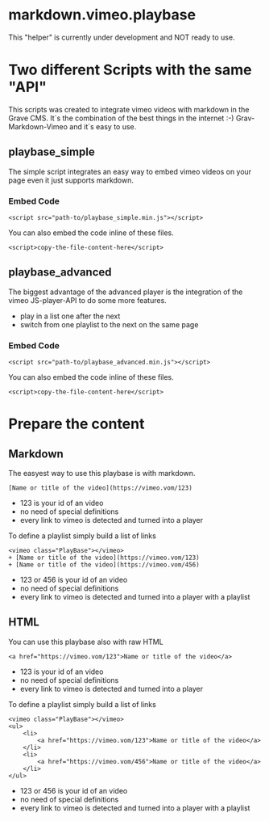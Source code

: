 # markdown.vimeo.playbase

This "helper" is currently under development and NOT ready to use.




# Two different Scripts with the same "API"

This scripts was created to integrate vimeo videos with markdown in the Grave CMS. It´s the combination of the best things in the internet :-) Grav-Markdown-Vimeo and it´s easy to use.

## playbase_simple

The simple script integrates an easy way to embed vimeo videos on your page even it just supports markdown. 

### Embed Code

	<script src="path-to/playbase_simple.min.js"></script>

You can also embed the code inline of these files.

	<script>copy-the-file-content-here</script>

## playbase_advanced

The biggest advantage of the advanced player is the integration of the vimeo JS-player-API to do some more features.

+ play in a list one after the next
+ switch from one playlist to the next on the same page

### Embed Code

	<script src="path-to/playbase_advanced.min.js"></script>

You can also embed the code inline of these files.

	<script>copy-the-file-content-here</script>


# Prepare the content

## Markdown

The easyest way to use this playbase is with markdown.

	[Name or title of the video](https://vimeo.vom/123)

+ 123 is your id of an video
+ no need of special definitions
+ every link to vimeo is detected and turned into a player

To define a playlist simply build a list of links

	<vimeo class="PlayBase"></vimeo>
	+ [Name or title of the video](https://vimeo.vom/123)
	+ [Name or title of the video](https://vimeo.vom/456)

+ 123 or 456 is your id of an video
+ no need of special definitions
+ every link to vimeo is detected and turned into a player with a playlist

## HTML

You can use this playbase also with raw HTML

	<a href="https://vimeo.vom/123">Name or title of the video</a>

+ 123 is your id of an video
+ no need of special definitions
+ every link to vimeo is detected and turned into a player

To define a playlist simply build a list of links

	<vimeo class="PlayBase"></vimeo>
	<ul>
		<li>
			<a href="https://vimeo.vom/123">Name or title of the video</a>
		</li>
		<li>
			<a href="https://vimeo.vom/456">Name or title of the video</a>
		</li>
	</ul>

+ 123 or 456 is your id of an video
+ no need of special definitions
+ every link to vimeo is detected and turned into a player with a playlist